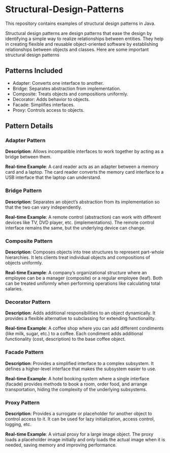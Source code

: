 # Structural-Design-Patterns
This repository contains examples of structural design patterns in Java.

Structural design patterns are design patterns that ease the design by identifying a simple way to realize relationships between entities. They help in creating flexible and reusable object-oriented software by establishing relationships between objects and classes. Here are some important structural design patterns


## Patterns Included
* Adapter: Converts one interface to another.
* Bridge: Separates abstraction from implementation.
* Composite: Treats objects and compositions uniformly.
* Decorator: Adds behavior to objects.
* Facade: Simplifies interfaces.
* Proxy: Controls access to objects.

## Pattern Details

### Adapter Pattern
**Description**: Allows incompatible interfaces to work together by acting as a bridge between them.

**Real-time Example**: A card reader acts as an adapter between a memory card and a laptop. The card reader converts the memory card interface to a USB interface that the laptop can understand.

### Bridge Pattern
**Description**: Separates an object’s abstraction from its implementation so that the two can vary independently.

**Real-time Example**: A remote control (abstraction) can work with different devices like TV, DVD player, etc. (implementations). The remote control interface remains the same, but the underlying device can change.

### Composite Pattern
**Description**: Composes objects into tree structures to represent part-whole hierarchies. It lets clients treat individual objects and compositions of objects uniformly.

**Real-time Example**: A company’s organizational structure where an employee can be a manager (composite) or a regular employee (leaf). Both can be treated uniformly when performing operations like calculating total salaries.

### Decorator Pattern
**Description**: Adds additional responsibilities to an object dynamically. It provides a flexible alternative to subclassing for extending functionality.

**Real-time Example**: A coffee shop where you can add different condiments (like milk, sugar, etc.) to a coffee. Each condiment adds additional functionality (cost, description) to the base coffee object.

### Facade Pattern
**Description**: Provides a simplified interface to a complex subsystem. It defines a higher-level interface that makes the subsystem easier to use.

**Real-time Example**: A hotel booking system where a single interface (facade) provides methods to book a room, order food, and arrange transportation, hiding the complexity of the underlying subsystems.

### Proxy Pattern
**Description**: Provides a surrogate or placeholder for another object to control access to it. It can be used for lazy initialization, access control, logging, etc.

**Real-time Example**: A virtual proxy for a large image object. The proxy loads a placeholder image initially and only loads the actual image when it is needed, saving memory and improving performance.